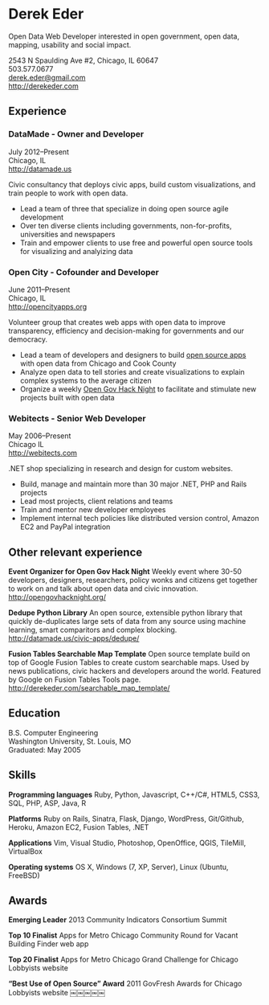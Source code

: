 # Derek Eder
Open Data Web Developer interested in open government, open data, mapping, usability and social impact.

2543 N Spaulding Ave #2, Chicago, IL 60647<br />
503.577.0677<br />
derek.eder@gmail.com <br />
http://derekeder.com<br />

## Experience
### DataMade - Owner and Developer
July 2012–Present<br />
Chicago, IL<br />
http://datamade.us

Civic consultancy that deploys civic apps, build custom visualizations, and train people to work with open data.
* Lead a team of three that specialize in doing open source agile development 
* Over ten diverse clients including governments, non-for-profits, universities and newspapers
* Train and empower clients to use free and powerful open source tools for visualizing and analyizing data

### Open City - Cofounder and Developer
June 2011–Present<br />
Chicago, IL<br />
http://opencityapps.org

Volunteer group that creates web apps with open data to improve transparency, efficiency and decision-making for governments and our democracy.
* Lead a team of developers and designers to build [open source apps](http://opencityapps.org/#projects) with open data from Chicago and Cook County
* Analyze open data to tell stories and create visualizations to explain complex systems to the average citizen
* Organize a weekly [Open Gov Hack Night](http://opengovhacknight.org/) to facilitate and stimulate new projects built with open data

### Webitects - Senior Web Developer
May 2006–Present<br />
Chicago IL<br />
http://webitects.com

.NET shop specializing in research and design for custom websites.
* Build, manage and maintain more than 30 major .NET, PHP and Rails projects
* Lead most projects, client relations and teams
* Train and mentor new developer employees
* Implement internal tech policies like distributed version control, Amazon EC2 and PayPal integration

## Other relevant experience
__Event Organizer for Open Gov Hack Night__
Weekly event where 30-50 developers, designers, researchers, policy wonks and citizens get together to work on and talk about open data and civic innovation. http://opengovhacknight.org/

__Dedupe Python Library__
An open source, extensible python library that quickly de-duplicates large sets of data from any source using machine learning, smart comparitors and complex blocking. http://datamade.us/civic-apps/dedupe/

__Fusion Tables Searchable Map Template__
Open source template build on top of Google Fusion Tables to create custom searchable maps. Used by news publications, civic hackers and developers around the world. Featured by Google on Fusion Tables Tools page. http://derekeder.com/searchable_map_template/

## Education
B.S. Computer Engineering<br />
Washington University, St. Louis, MO <br />
Graduated: May 2005<br />

## Skills
__Programming languages__
Ruby, Python, Javascript, C++/C#, HTML5, CSS3, SQL, PHP, ASP, Java, R

__Platforms__
Ruby on Rails, Sinatra, Flask, Django, WordPress, Git/Github, Heroku, Amazon EC2, Fusion Tables, .NET

__Applications__
Vim, Visual Studio, Photoshop, OpenOffice, QGIS, TileMill, VirtualBox

__Operating systems__
OS X, Windows (7, XP, Server), Linux (Ubuntu, FreeBSD)

## Awards
__Emerging Leader__
2013 Community Indicators Consortium Summit

__Top 10 Finalist__
Apps for Metro Chicago Community Round for Vacant Building Finder web app

__Top 20 Finalist__
Apps for Metro Chicago Grand Challenge for Chicago Lobbyists website

__“Best Use of Open Source” Award__
2011 GovFresh Awards for Chicago Lobbyists website
￼￼￼￼￼
